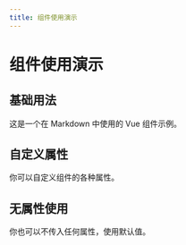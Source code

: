```yaml
---
title: 组件使用演示
---
```


# 组件使用演示

## 基础用法

<Card title="欢迎使用 VuePress" buttonText="点击这里">
  这是一个在 Markdown 中使用的 Vue 组件示例。
</Card>

## 自定义属性

<Card title="自定义标题" buttonText="自定义按钮">
  你可以自定义组件的各种属性。
</Card>

## 无属性使用

<Card>
  你也可以不传入任何属性，使用默认值。
</Card>